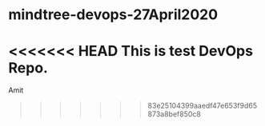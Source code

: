# mindtree-devops-27April2020

<<<<<<< HEAD
This is test DevOps Repo. 
=======

Amit 
>>>>>>> 83e25104399aaedf47e653f9d65873a8bef850c8
